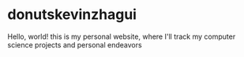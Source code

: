 # donutskevinzhagui

Hello, world! this is my personal website, where I'll track my computer science projects and personal endeavors
